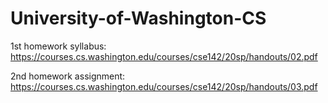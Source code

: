 # University-of-Washington-CS
1st homework syllabus:
https://courses.cs.washington.edu/courses/cse142/20sp/handouts/02.pdf

2nd homework assignment:
https://courses.cs.washington.edu/courses/cse142/20sp/handouts/03.pdf
